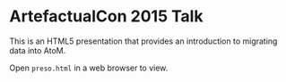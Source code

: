ArtefactualCon 2015 Talk
========================

This is an HTML5 presentation that provides an introduction to migrating data
into AtoM.

Open `preso.html` in a web browser to view.
